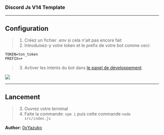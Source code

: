 ### Discord Js V14 Template

---

## Configuration

> 1. Créez un fichier .env si cela n'ait pas encore fait
> 2. Introduisez-y votre token et le prefix de votre bot comme ceci:
```
TOKEN=ton_token
PREFIX=+
```
> 3. Activer les intents du bot dans [le panel de développement](https://discord.dev).

<img src="https://media.discordapp.net/attachments/966692511936561163/1009532434766897173/unknown.png?width=1363&height=662">

---

## Lancement

> 3. Ouvrez votre terminal
> 4. Faite la commande: `npm i` puis cette commande `node src/index.js`

**Author:** [0xYazuko](https://github.com/0xYazuko)
